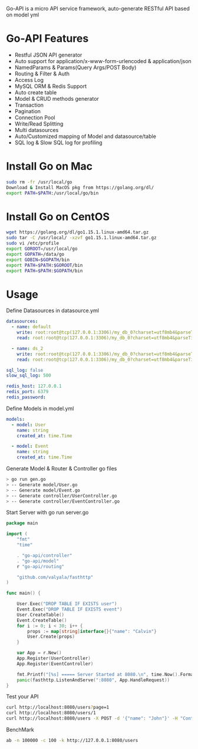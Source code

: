 Go-API is a micro API service framework, auto-generate RESTful API based on model yml

# Go-API Features
- Restful JSON API generator
- Auto support for application/x-www-form-urlencoded & application/json
- NamedParams & Params(Query Args/POST Body)
- Routing & Filter & Auth
- Access Log
- MySQL ORM & Redis Support
- Auto create table
- Model & CRUD methods generator
- Transaction
- Pagination
- Connection Pool
- Write/Read Splitting
- Multi datasources
- Auto/Customized mapping of Model and datasource/table
- SQL log & Slow SQL log for profiling

# Install Go on Mac
``` bash
sudo rm -fr /usr/local/go
Download & Install MacOS pkg from https://golang.org/dl/
export PATH=$PATH:/usr/local/go/bin
```

# Install Go on CentOS
``` bash
wget https://golang.org/dl/go1.15.1.linux-amd64.tar.gz
sudo tar -C /usr/local/ -xzvf go1.15.1.linux-amd64.tar.gz
sudo vi /etc/profile
export GOROOT=/usr/local/go
export GOPATH=/data/go
export GOBIN=$GOPATH/bin
export PATH=$PATH:$GOROOT/bin
export PATH=$PATH:$GOPATH/bin
```
# Usage
Define Datasources in datasource.yml
``` yml
datasources:
  - name: default
    write: root:root@tcp(127.0.0.1:3306)/my_db_0?charset=utf8mb4&parseTime=True
    read: root:root@tcp(127.0.0.1:3306)/my_db_0?charset=utf8mb4&parseTime=True

  - name: ds_2
    write: root:root@tcp(127.0.0.1:3306)/my_db_0?charset=utf8mb4&parseTime=True
    read: root:root@tcp(127.0.0.1:3306)/my_db_0?charset=utf8mb4&parseTime=True

sql_log: false
slow_sql_log: 500

redis_host: 127.0.0.1
redis_port: 6379
redis_password: 
```
Define Models in model.yml
``` yml
models:
  - model: User
    name: string
    created_at: time.Time

  - model: Event
    name: string
    created_at: time.Time
```
Generate Model & Router & Controller go files
``` bash
> go run gen.go
> -- Generate model/User.go
> -- Generate model/Event.go
> -- Generate controller/UserController.go
> -- Generate controller/EventController.go
```
Start Server with go run server.go
``` go
package main

import (
	"fmt"
	"time"

	. "go-api/controller"
	. "go-api/model"
	r "go-api/routing"

	"github.com/valyala/fasthttp"
)

func main() {

	User.Exec("DROP TABLE IF EXISTS user")
	Event.Exec("DROP TABLE IF EXISTS event")
	User.CreateTable()
	Event.CreateTable()
	for i := 0; i < 30; i++ {
		props := map[string]interface{}{"name": "Calvin"}
		User.Create(props)
	}

	var App = r.New()
	App.Register(UserController)
	App.Register(EventController)

	fmt.Printf("[%s] ===== Server Started at 8080.\n", time.Now().Format("2006-01-02 15:04:05"))
	panic(fasthttp.ListenAndServe(":8080", App.HandleRequest))
}

```
Test your API
``` bash
curl http://localhost:8080/users?page=1
curl http://localhost:8080/users/1
curl http://localhost:8080/users -X POST -d '{"name": "John"}' -H "Content-Type: application/json"
```
BenchMark
``` bash
ab -n 100000 -c 100 -k http://127.0.0.1:8080/users
```